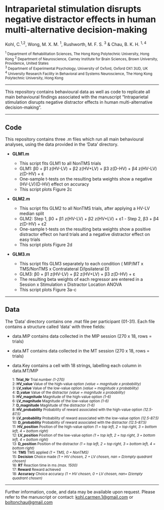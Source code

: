 # Intraparietal stimulation disrupts negative distractor effects in human multi-alternative decision-making

Kohl, C.<sup>1,2</sup>, Wong, M. X. M. <sup>1</sup>, Rushworth, M. F. S. <sup>3</sup> & Chau, B. K. H. <sup>1, 4</sup>  
   
<sup><sup>1</sup> Department of Rehabilitation Sciences, The Hong Kong Polytechnic University, Hong Kong 
<sup>2</sup> Department of Neuroscience, Carney Institute for Brain Sciences, Brown University, Providence, United States   
<sup>3</sup> Department of Experimental Psychology, University of Oxford, Oxford OX1 3UD, UK  
<sup>4</sup> University Research Facility in Behavioral and Systems Neuroscience, The Hong Kong Polytechnic University, Hong Kong</sup>  

***
This repository contains behavioural data as well as code to replicate all main behavioural findings associated with the manuscript “Intraparietal stimulation disrupts negative distractor effects in human multi-alternative decision-making”. 

***
## Code
This repository contains three .m files which run all main behavioural analyses, using the data provided in the ‘Data’ directory.
* **GLM1.m**
    *	This script fits GLM1 to all NonTMS trials   
    *	GLM1:	β0 + β1 z(HV-LV) + β2 z(HV+LV) + β3 z(D-HV) + β4 z(HV-LV) z(D-HV) + ε   
    *   One-sample t-tests on the resulting beta weights show a negative (HV-LV)(D-HV) effect on accuracy   
    *	This script plots Figure 2c   
    
*	**GLM2.m**
    *	This script fits GLM2 to all NonTMS trials, after applying a HV-LV median split
    *	GLM2:	Step 1, β0 + β1 z(HV-LV) + β2 z(HV+LV) + ε1 - Step 2, β3 + β4 z(D-HV) + ε2
    *   One-sample t-tests on the resulting beta weights show a positive distractor effect on hard trials and a negative distractor effect on easy trials
    *	This script plots Figure 2d
    
*	**GLM3.m**
    *	This script fits GLM3 separately to each condition ( MIP/MT x TMS/NonTMS x Contralateral D/Ipsilateral D)
    *	GLM3:	β0 + β1 z(HV-LV) + β2 z(HV+LV) + β3 z(D-HV) + ε
    *   The resulting beta weights of each regressor are entered in a Session x Stimulation x Distractor Location ANOVA 
    *	This script plots Figure 3a-c
    

***
## Data
The ‘Data’ directory contains one .mat file per participant (01-31). Each file contains a structure called ‘data’ with three fields:
*	data.<span>MIP</span> contains data collected in the MIP session (270 x 18, rows = trials)
*	data.<span>MT</span> contains data collected in the MT session (270 x 18, rows = trials)
*	data.<span>Key</span> contains a cell with 18 strings, labelling each column in <span>data</span>.MT/MIP       

    <sub>1: **Trial_Nr**	Trial number *(1-270)*   
    2: **HV_value**	Value of the high-value option *(value = magnitude x probability)*   
    3: **LV_value**	Value of the low-value option *(value = magnitude x probability)*   
    4: **D_value**	Value of the distractor *(value = magnitude x probability)*   
    5: **HV_magnitude**	Magnitude of the high-value option *(1-6)*      
    6: **LV_magnitude**	Magnitude of the low-value option *(1-6)*    
    7: **D_magnitude**	Magnitude of the distractor *(1-6)*    
    8: **HV_probability**	Probability of reward associated with the high-value option *(12.5-87.5)*   
    9: **LV_probability**	Probability of reward associated with the low-value option *(12.5-87.5)*   
    10: **D_probability**	Probability of reward associated with the distractor *(12.5-87.5)*   
    11: **HV_position**	Position of the high-value option *(1 = top left, 2 = top right, 3 = bottom left, 4 = bottom right)*   
    12: **LV_position**	Position of the low-value option *(1 = top left, 2 = top right, 3 = bottom left, 4 = bottom right)*   
    13: **D_position**	Position of the distractor *(1 = top left, 2 = top right, 3 = bottom left, 4 = bottom right)*   
    14: **TMS**	TMS applied *(1 = TMS, 0 = NonTMS)*   
    15: **Decision** Choice made *(1 = HV chosen, 2 = LV chosen, nan = D/empty quadrant chosen)*   
    16: **RT**	Reaction time in ms *(max. 1500)*   
    17: **Reward**	Reward achieved   
    18: **Accuracy**  Choice accuracy *(1 = HV chosen, 0 = LV chosen, nan= D/empty quadrant chosen)* </sub>   

***


Further information, code, and data may be available upon request. 
Please refer to the manuscript or contact: kohl.carmen.1@gmail.com or boltonchau@gmail.com
